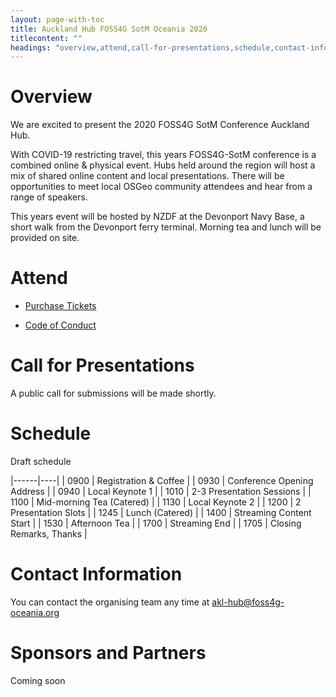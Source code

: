 ```yaml
---
layout: page-with-toc
title: Auckland Hub FOSS4G SotM Oceania 2020
titlecontent: ""
headings: "overview,attend,call-for-presentations,schedule,contact-information,sponsors-and-partners"
---
```



# Overview

We are excited to present the 2020 FOSS4G SotM Conference Auckland Hub.

With COVID-19 restricting travel, this years FOSS4G-SotM conference is a combined online & physical event. Hubs held around the region will host a mix of shared online content and local presentations. There will be opportunities to meet local OSGeo community attendees and hear from a range of speakers.

This years event will be hosted by NZDF at the Devonport Navy Base, a short walk from the Devonport ferry terminal. Morning tea and lunch will be provided on site.

# Attend

  * [Purchase Tickets](https://ti.to/foss4g-oceania/2020-auckland-hub/)

  * [Code of Conduct](/codeofconduct)

# Call for Presentations

A public call for submissions will be made shortly.

# Schedule

Draft schedule

|------|----|
| 0900 | Registration & Coffee |
| 0930 | Conference Opening Address |
| 0940 | Local Keynote 1 |
| 1010 | 2-3 Presentation Sessions |
| 1100 | Mid-morning Tea (Catered) |
| 1130 | Local Keynote 2 |
| 1200 | 2 Presentation Slots |
| 1245 | Lunch (Catered) |
| 1400 | Streaming Content Start |
| 1530 | Afternoon Tea |
| 1700 | Streaming End  |
| 1705 | Closing Remarks, Thanks |

# Contact Information

You can contact the organising team any time at [akl-hub@foss4g-oceania.org](mailto:akl-hub@foss4g-oceania.org)

# Sponsors and Partners

Coming soon
